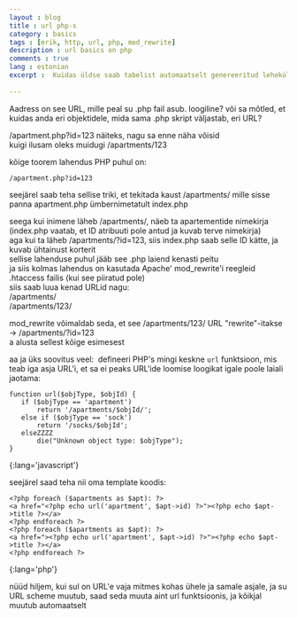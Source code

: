 ```yaml
---
layout : blog
title : url php-s
category : basics
tags : [erik, http, url, php, mod_rewrite]
description : url basics on php
comments : true
lang : estonian
excerpt :  Kuidas üldse saab tabelist automaatselt genereeritud lehekülg endale http-aadressi?    
  
---
```

Aadress on see URL, mille peal su .php fail asub. loogiline?
või sa mõtled, et kuidas anda eri objektidele, mida sama .php skript väljastab, eri URL?  

/apartment.php?id=123   näiteks, nagu sa enne näha võisid  
kuigi ilusam oleks muidugi /apartments/123  

kõige toorem lahendus PHP puhul on:  

`/apartment.php?id=123`  

seejärel saab teha sellise triki, et tekitada kaust /apartments/ mille sisse panna apartment.php ümbernimetatult index.php  

seega kui inimene läheb /apartments/, näeb ta apartementide nimekirja (index.php vaatab, et ID atribuuti pole antud ja kuvab terve nimekirja)  
aga kui ta läheb /apartments/?id=123, siis index.php saab selle ID kätte, ja kuvab ühtainust korterit  
sellise lahenduse puhul jääb see .php laiend kenasti peitu  
ja siis kolmas lahendus on kasutada Apache' mod_rewrite'i reegleid .htaccess failis (kui see piiratud pole)  
siis saab luua kenad URLid nagu:  
/apartments/  
/apartments/123/  

mod_rewrite võimaldab seda, et see /apartments/123/ URL "rewrite"-itakse -> /apartments/?id=123  
a alusta sellest kõige esimesest  

aa ja üks soovitus veel:  defineeri PHP's mingi keskne `url` funktsioon, mis teab iga asja URL'i, et sa ei peaks URL'ide loomise loogikat igale poole laiali jaotama:  

	  
	function url($objType, $objId) {  
	   if ($objType == 'apartment')  
	       return '/apartments/$objId/';  
	   else if ($objType == 'sock')  
	       return '/socks/$objId';  
	   elseZZZZ  
	       die("Unknown object type: $objType");  
	}
{:lang='javascript'}

seejärel saad teha nii oma template koodis:
	
	
	<?php foreach ($apartments as $apt): ?>
	<a href="<?php echo url('apartment', $apt->id) ?>"><?php echo $apt->title ?></a>
	<?php endforeach ?>
	<?php foreach ($apartments as $apt): ?>
	<a href="><?php echo url('apartment', $apt->id) ?>"><?php echo $apt->title ?></a>
	<?php endforeach ?>
{:lang='php'}
	

nüüd hiljem, kui sul on URL'e vaja mitmes kohas ühele ja samale asjale, ja su URL scheme muutub, saad seda muuta aint url funktsioonis, ja kõikjal muutub automaatselt